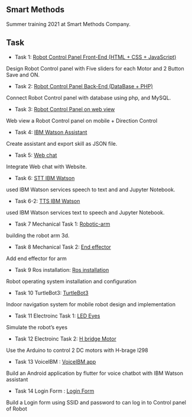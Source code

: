 
## Smart Methods

Summer training 2021 at Smart Methods Company.

## Task 

- Task 1: [Robot Control Panel Front-End (HTML + CSS + JavaScript)](https://github.com/shahadNa1/Robotic_Arm/tree/main/Contorl%20Panel%20Task%201)

Design Robot Control panel with Five sliders for each Motor and 2 Button Save and ON.

- Task 2: [Robot Control Panel Back-End (DataBase + PHP)](https://github.com/shahadNa1/Robotic_Arm/tree/main/Control%20Panel%20Task2) 

Connect Robot Control panel with database using php, and MySQL.

- Task 3: [Robot Control Panel on web view](https://github.com/shahadNa1/Robotic_Arm/tree/main/Robot%20Control%20Panel%20Task%203)

Web view a Robot Control panel on mobile + Direction Control

- Task 4: [IBM Watson Assistant](https://github.com/shahadNa1/SmartMethod/tree/main/IBM%20Watson%20Assistant%20Task%204)

Create assistant and export skill as JSON file.

- Task 5: [Web chat](https://github.com/shahadNa1/SmartMethod/tree/main/Web%20Chat%20Task%205) 

Integrate Web chat with Website.


- Task 6: [STT IBM Watson](https://github.com/shahadNa1/SmartMethod/tree/main/SpeechToText%20Task%206) 

used IBM Watson services speech to text and and Jupyter Notebook.

- Task 6-2: [TTS IBM Watson](https://github.com/shahadNa1/SmartMethod/tree/main/TextToSpeech%20Task6-2) 

used IBM Watson services text to speech and Jupyter Notebook.

- Task 7 Mechanical Task 1: [Robotic-arm](https://github.com/shahadNa1/SmartMethod/tree/main/Mechanical%20Task%201) 

 building the robot arm 3d.
 
 - Task 8 Mechanical Task 2: [End effector](https://github.com/shahadNa1/SmartMethod/tree/main/Mechanical%20Task%202) 

 Add end effector for arm

- Task 9 Ros installation: [Ros installation](https://github.com/shahadNa1/SmartMethod/tree/main/Ros%20installation%20Task%209) 

Robot operating system installation and configuration

- Task 10 TurtleBot3: [TurtleBot3](https://github.com/shahadNa1/SmartMethod/tree/main/TurtleBot3%20Task%2010) 

Indoor navigation system for mobile robot design and implementation

- Task 11 Electroinc Task 1: [LED Eyes](https://github.com/shahadNa1/SmartMethod/tree/main/Electroinc%20Task%2011) 

 Simulate the robot’s eyes

- Task 12 Electroinc Task 2: [H bridge Motor](https://github.com/shahadNa1/SmartMethod/tree/main/Electroinc%20Task%2012) 

Use the Arduino  to control 2 DC motors with H-brage l298

- Task 13 VoiceIBM : [VoiceIBM app](https://github.com/shahadNa1/SmartMethod/tree/main/VoiceIBM%20Task%2013)

Build an Android application by flutter for voice chatbot with IBM Watson assistant

- Task 14 Login Form : [Login Form](https://github.com/shahadNa1/SmartMethod/tree/main/Login%20Task%2014)

Build a Login form using SSID and password to can log in to Control panel of Robot 


